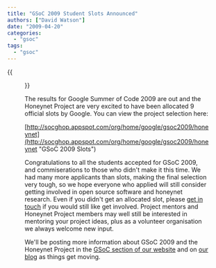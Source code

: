 ```yaml
---
title: "GSoC 2009 Student Slots Announced"
authors: ["David Watson"]
date: "2009-04-20"
categories:
  - "gsoc"
tags:
  - "gsoc"
---
```

{{<figure src="images/banner.png" alt="Banner" width="50%">}}

The results for Google Summer of Code 2009 are out and the Honeynet Project are very excited to have been allocated 9 official slots by Google. You can view the project selection here:  

[http://socghop.appspot.com/org/home/google/gsoc2009/honeynet](http://socghop.appspot.com/org/home/google/gsoc2009/honeynet "GSoC 2009 Slots")  

Congratulations to all the students accepted for GSoC 2009, and commiserations to those who didn't make it this time. We had many more applicants than slots, making the final selection very tough, so we hope everyone who applied will still consider getting involved in open source software and honeynet research. Even if you didn't get an allocated slot, please [get in touch](mailto:project@honeynet.org "Get In Touch") if you would still like get involved. Project mentors and Honeynet Project members may well still be interested in mentoring your project ideas, plus as a volunteer organisation we always welcome new input.  

We'll be posting more information about GSoC 2009 and the Honeynet Project in the [GSoC section of our website](/gsoc "GSoC") and on [our blog](/aggregator "Blog") as things get moving.
